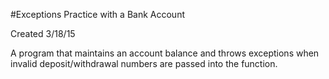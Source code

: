#Exceptions Practice with a Bank Account

Created 3/18/15

A program that maintains an account balance and throws exceptions when invalid deposit/withdrawal numbers are passed into the function.
